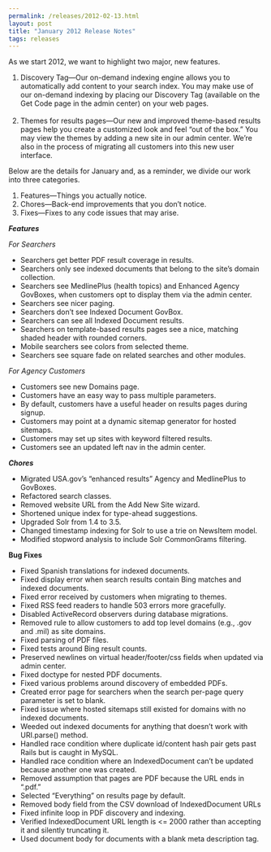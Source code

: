 ```yaml
---
permalink: /releases/2012-02-13.html
layout: post
title: "January 2012 Release Notes"
tags: releases
---
```

<p><span>As we start 2012, we </span><span>want to highlight two major, new features. </span></p>
<ol><li><span>Discovery Tag</span>—O<span>ur on-demand indexing engine allows you to automatically add content to your search index. You may make use of our on-demand indexing by placing our Discovery Tag (available on the Get Code page in the admin center) on your web pages.<br/> </span></li>
<li><span>Themes for results pages</span>—Our n<span>ew and improved theme-based results pages help you create a customized look and feel &#8220;out of the box.&#8221; You may view the themes by adding a new site in our admin center. We&#8217;re also in the process of migrating all customers into this new user interface.</span></li>
</ol><p>Below are the details for January and, as a reminder, we divide our work into three categories.</p>
<ol><li>Features—Things you actually notice.</li>
<li>Chores—Back-end improvements that you don’t notice.</li>
<li>Fixes—Fixes to any code issues that may arise.</li>
</ol><p><strong><em>Features</em></strong></p>
<p><em>For Searchers</em></p>
<ul><li>Searchers get better PDF result coverage in results.</li>
<li>Searchers only see indexed documents that belong to the site&#8217;s domain collection.</li>
<li>Searchers see MedlinePlus (health topics) and Enhanced Agency GovBoxes, when customers opt to display them via the admin center.</li>
<li>Searchers see nicer paging.</li>
<li>Searchers don&#8217;t see Indexed Document GovBox.</li>
<li>Searchers can see all Indexed Document results.</li>
<li>Searchers on template-based results pages see a nice, matching shaded header with rounded corners.</li>
<li>Mobile searchers see colors from selected theme.</li>
<li>Searchers see square fade on related searches and other modules.</li>
</ul><p><em>For Agency Customers</em></p>
<ul><li>Customers see new Domains page.</li>
<li>Customers have an easy way to pass multiple parameters.</li>
<li>By default, customers have a useful header on results pages during signup.</li>
<li>Customers may point at a dynamic sitemap generator for hosted sitemaps.</li>
<li>Customers may set up sites with keyword filtered results.</li>
<li>Customers see an updated left nav in the admin center.</li>
</ul>
<p><em><strong>Chores</strong></em> </p>
<ul><li>Migrated USA.gov&#8217;s  &#8220;enhanced results&#8221; Agency and MedlinePlus to GovBoxes.</li>
<li>Refactored search classes.</li>
<li>Removed website URL from the Add New Site wizard.</li>
<li>Shortened unique index for type-ahead suggestions.</li>
<li>Upgraded Solr from 1.4 to 3.5.</li>
<li>Changed timestamp indexing for Solr to use a trie on NewsItem model.</li>
<li>Modified stopword analysis to include Solr CommonGrams filtering.</li>
</ul><p><strong>Bug Fixes</strong></p>
<ul><li>Fixed Spanish translations for indexed documents.</li>
<li>Fixed display error when search results contain Bing matches and indexed documents.</li>
<li>Fixed error received by customers when migrating to themes. </li>
<li>Fixed RSS feed readers to handle 503 errors more gracefully.</li>
<li>Disabled ActiveRecord observers during database migrations.</li>
<li>Removed rule to allow customers to add top level domains (e.g., .gov and .mil) as site domains.</li>
<li>Fixed parsing of PDF files.</li>
<li>Fixed tests around Bing result counts.</li>
<li>Preserved newlines on virtual header/footer/css fields when updated via admin center.</li>
<li>Fixed doctype for nested PDF documents.</li>
<li>Fixed various problems around discovery of embedded PDFs.</li>
<li>Created error page for searchers when the search per-page query parameter is set to blank.</li>
<li>Fixed issue where hosted sitemaps still existed for domains with no indexed documents.</li>
<li>Weeded out indexed documents for anything that doesn&#8217;t work with URI.parse() method.</li>
<li>Handled race condition where duplicate id/content hash pair gets past Rails but is caught in MySQL.</li>
<li>Handled race condition where an IndexedDocument can&#8217;t be updated because another one was created.</li>
<li>Removed assumption that pages are PDF because the URL ends in &#8220;.pdf.&#8221; </li>
<li>Selected &#8220;Everything&#8221; on results page by default.</li>
<li>Removed body field from the CSV download of IndexedDocument URLs </li>
<li>Fixed infinite loop in PDF discovery and indexing.</li>
<li>Verified IndexedDocument URL length is &lt;= 2000 rather than accepting it and silently truncating it.</li>
<li>Used document body for documents with a blank meta description tag.</li>
</ul>
